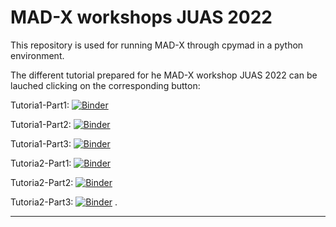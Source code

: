 # MAD-X workshops JUAS 2022

This repository is used for running MAD-X through cpymad in a python environment.

The different tutorial prepared for he MAD-X workshop JUAS 2022 can be lauched clicking on the corresponding button:

Tutoria1-Part1: [![Binder](https://mybinder.org/badge_logo.svg)](https://mybinder.org/v2/gh/fusterma/JUAS2022/HEAD?filepath=Tutorial1_Part1.ipynb) 

Tutoria1-Part2: [![Binder](https://mybinder.org/badge_logo.svg)](https://mybinder.org/v2/gh/fusterma/JUAS2022/HEAD?filepath=Tutorial1_Part2.ipynb) 

Tutoria1-Part3: [![Binder](https://mybinder.org/badge_logo.svg)](https://mybinder.org/v2/gh/fusterma/JUAS2022/HEAD?filepath=Tutorial1_Part3.ipynb) 

Tutoria2-Part1: [![Binder](https://mybinder.org/badge_logo.svg)](https://mybinder.org/v2/gh/fusterma/JUAS2022/HEAD?filepath=Tutorial2_Part1.ipynb) 

Tutoria2-Part2: [![Binder](https://mybinder.org/badge_logo.svg)](https://mybinder.org/v2/gh/fusterma/JUAS2022/HEAD?filepath=Tutorial2_Part2.ipynb) 

Tutoria2-Part3: [![Binder](https://mybinder.org/badge_logo.svg)](https://mybinder.org/v2/gh/fusterma/JUAS2022/HEAD?filepath=Tutorial2_Part3.ipynb) .

---
